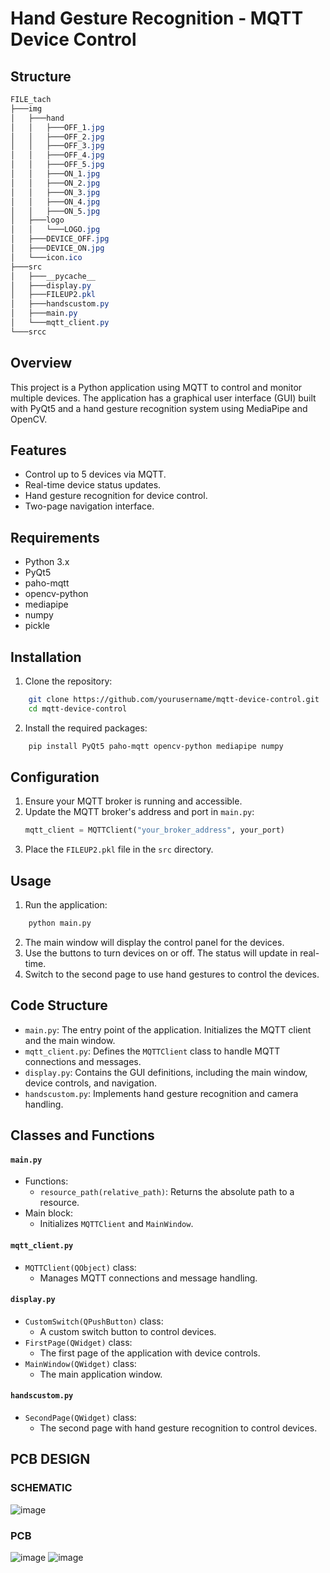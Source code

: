 # Hand Gesture Recognition - MQTT Device Control

## Structure

```css
FILE_tach
├───img
│   ├───hand
│   │   ├───OFF_1.jpg
│   │   ├───OFF_2.jpg
│   │   ├───OFF_3.jpg
│   │   ├───OFF_4.jpg
│   │   ├───OFF_5.jpg
│   │   ├───ON_1.jpg
│   │   ├───ON_2.jpg
│   │   ├───ON_3.jpg
│   │   ├───ON_4.jpg
│   │   ├───ON_5.jpg
│   ├───logo
│   │   └───LOGO.jpg
│   ├───DEVICE_OFF.jpg
│   ├───DEVICE_ON.jpg
│   └───icon.ico
├───src
│   ├───__pycache__
│   ├───display.py
│   ├───FILEUP2.pkl
│   ├───handscustom.py
│   ├───main.py
│   └───mqtt_client.py
└───srcc
```

Overview
---------
This project is a Python application using MQTT to control and monitor multiple devices. The application has a graphical user interface (GUI) built with PyQt5 and a hand gesture recognition system using MediaPipe and OpenCV.

Features
---------
- Control up to 5 devices via MQTT.
- Real-time device status updates.
- Hand gesture recognition for device control.
- Two-page navigation interface.

Requirements
------------
- Python 3.x
- PyQt5
- paho-mqtt
- opencv-python
- mediapipe
- numpy
- pickle

Installation
------------
1. Clone the repository:
```sh
    git clone https://github.com/yourusername/mqtt-device-control.git
    cd mqtt-device-control
```

2. Install the required packages:
```sh
    pip install PyQt5 paho-mqtt opencv-python mediapipe numpy
```

Configuration
-------------
1. Ensure your MQTT broker is running and accessible.
2. Update the MQTT broker's address and port in `main.py`:
   ```python
   mqtt_client = MQTTClient("your_broker_address", your_port)
   ```
3. Place the `FILEUP2.pkl` file in the `src` directory.

Usage
-----
1. Run the application:
```sh
    python main.py
```

2. The main window will display the control panel for the devices.
3. Use the buttons to turn devices on or off. The status will update in real-time.
4. Switch to the second page to use hand gestures to control the devices.

Code Structure
--------------
- `main.py`: The entry point of the application. Initializes the MQTT client and the main window.
- `mqtt_client.py`: Defines the `MQTTClient` class to handle MQTT connections and messages.
- `display.py`: Contains the GUI definitions, including the main window, device controls, and navigation.
- `handscustom.py`: Implements hand gesture recognition and camera handling.

Classes and Functions
---------------------
#### `main.py`
- Functions:
  - `resource_path(relative_path)`: Returns the absolute path to a resource.
- Main block:
  - Initializes `MQTTClient` and `MainWindow`.

#### `mqtt_client.py`
- `MQTTClient(QObject)` class:
  - Manages MQTT connections and message handling.

#### `display.py`
- `CustomSwitch(QPushButton)` class:
  - A custom switch button to control devices.
- `FirstPage(QWidget)` class:
  - The first page of the application with device controls.
- `MainWindow(QWidget)` class:
  - The main application window.

#### `handscustom.py`
- `SecondPage(QWidget)` class:
  - The second page with hand gesture recognition to control devices.


## PCB DESIGN
### SCHEMATIC
![image](https://github.com/user-attachments/assets/86b4b202-7805-43f8-a78a-57df520db9d9)
### PCB
![image](https://github.com/user-attachments/assets/18be5ee3-6517-491d-b6ad-29a7e933e1ec)
![image](https://github.com/user-attachments/assets/c4925566-0b25-4513-89e9-f811ef948151)


